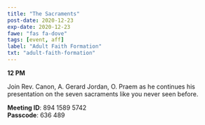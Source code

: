 ```yaml
---
title: "The Sacraments"
post-date: 2020-12-23
exp-date: 2020-12-23
fawe: "fas fa-dove"
tags: [event, aff]
label: "Adult Faith Formation"
txt: "adult-faith-formation"
---
```

**12 PM**

Join Rev. Canon, A. Gerard Jordan, O. Praem as he continues his presentation on the seven sacraments like you never seen before.

<p class="text-danger"><b>Meeting ID</b>: 894 1589 5742
<br>
<b>Passcode</b>: 636 489
</p>